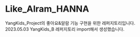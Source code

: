 # Like_Alram_HANNA
YangKids_Project의 좋아요&알람 기능 구현을 위한 레퍼지토리입니다.  
2023.05.03 YangKids_B 레퍼지토리 import해서 생성했습니다.
